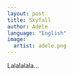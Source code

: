 ```yaml
---
layout: post
title: Skyfall
author: Adele
language: "English"
image:
  artist: adele.png
---
```


Lalalalala...
